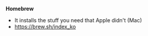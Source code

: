 
<b>Homebrew</b>
- It installs the stuff you need that Apple didn't (Mac)
- https://brew.sh/index_ko
